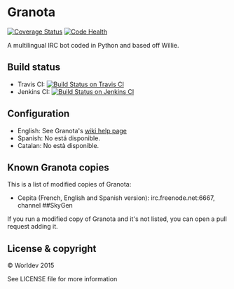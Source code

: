 # Granota

[![Coverage Status](https://coveralls.io/repos/Worldev/Granota/badge.svg?branch=master&service=github)](https://coveralls.io/github/Worldev/Granota?branch=master) [![Code Health](https://landscape.io/github/Worldev/Granota/master/landscape.svg?style=flat)](https://landscape.io/github/Worldev/Granota/master)

A multilingual IRC bot coded in Python and based off Willie.

## Build status

* Travis CI: [![Build Status on Travis CI](https://travis-ci.org/Worldev/Granota.svg)](https://travis-ci.org/Worldev/Granota) 
* Jenkins CI: [![Build Status on Jenkins CI](https://img.shields.io/jenkins/s/https/ci.jedayoshi.me/Granota.svg)](https://ci.jedayoshi.me/job/Granota) 

## Configuration

* English: See Granota's [wiki help page](https://github.com/Worldev/Granota/wiki/Download-and-installation-guide)
* Spanish: No está disponible.
* Catalan: No està disponible.

## Known Granota copies
This is a list of modified copies of Granota:
* Cepita (French, English and Spanish version): irc.freenode.net:6667, channel ##SkyGen

If you run a modified copy of Granota and it's not listed, you can open a pull request adding it.

## License & copyright
© Worldev 2015

See LICENSE file for more information
